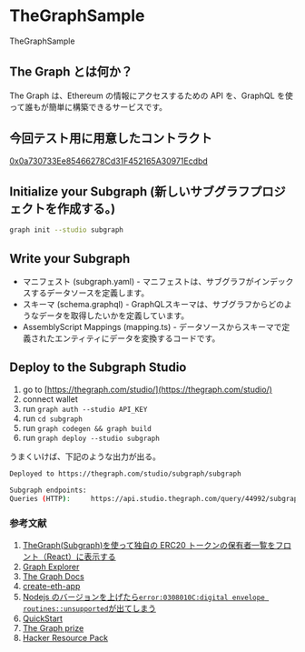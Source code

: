 # TheGraphSample

TheGraphSample

## The Graph とは何か？

The Graph は、Ethereum の情報にアクセスするための API を、GraphQL を使って誰もが簡単に構築できるサービスです。

## 今回テスト用に用意したコントラクト 

[0x0a730733Ee85466278Cd31F452165A30971Ecdbd](https://snowtrace.io/address/0x0a730733Ee85466278Cd31F452165A30971Ecdbd)

## Initialize your Subgraph (新しいサブグラフプロジェクトを作成する。)

```bash
graph init --studio subgraph
```

## Write your Subgraph

- マニフェスト (subgraph.yaml) - マニフェストは、サブグラフがインデックスするデータソースを定義します。
- スキーマ (schema.graphql) - GraphQLスキーマは、サブグラフからどのようなデータを取得したいかを定義しています。
- AssemblyScript Mappings (mapping.ts) - データソースからスキーマで定義されたエンティティにデータを変換するコードです。

## Deploy to the Subgraph Studio

1. go to [https://thegraph.com/studio/](https://thegraph.com/studio/)
2. connect wallet
3. run `graph auth --studio API_KEY`
4. run `cd subgraph`
5. run `graph codegen && graph build`
6. run `graph deploy --studio subgraph`

うまくいけば、下記のような出力が出る。

```bash
Deployed to https://thegraph.com/studio/subgraph/subgraph

Subgraph endpoints:
Queries (HTTP):     https://api.studio.thegraph.com/query/44992/subgraph/v0.0.1
```

### 参考文献

1. [TheGraph(Subgraph)を使って独自の ERC20 トークンの保有者一覧をフロント（React）に表示する](https://qiita.com/toshiaki_takase/items/761435120d7ca9c7ff6c)
2. [Graph Explorer](https://thegraph.com/explorer)
3. [The Graph Docs](https://thegraph.com/docs/en/network/explorer/)
4. [create-eth-app](https://github.com/mashharuki/create-eth-app)
5. [Nodejs のバージョンを上げたら`error:0308010C:digital envelope routines::unsupported`が出てしまう](https://qiita.com/akitkat/items/f455bbc088a408cbc3a5)
6. [QuickStart](https://thegraph.com/docs/en/cookbook/quick-start/)
7. [The Graph prize](https://ethglobal.com/events/tokyo/prizes)
8. [Hacker Resource Pack](https://thegraphfoundation.notion.site/Hacker-Resource-Pack-8dcb2946fa7f49f4803aaf550c939264)